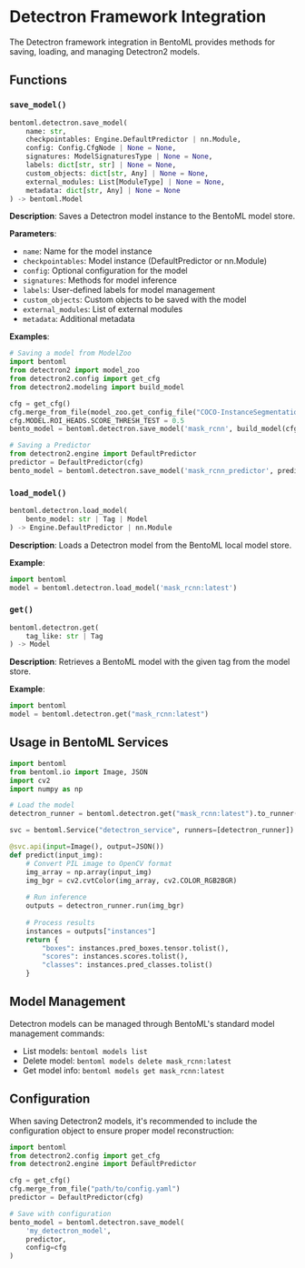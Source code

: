 # Detectron Framework Integration

The Detectron framework integration in BentoML provides methods for saving, loading, and managing Detectron2 models.

## Functions

### `save_model()`

```python
bentoml.detectron.save_model(
    name: str,
    checkpointables: Engine.DefaultPredictor | nn.Module,
    config: Config.CfgNode | None = None,
    signatures: ModelSignaturesType | None = None,
    labels: dict[str, str] | None = None,
    custom_objects: dict[str, Any] | None = None,
    external_modules: List[ModuleType] | None = None,
    metadata: dict[str, Any] | None = None
) -> bentoml.Model
```

**Description**: Saves a Detectron model instance to the BentoML model store.

**Parameters**:
- `name`: Name for the model instance
- `checkpointables`: Model instance (DefaultPredictor or nn.Module)
- `config`: Optional configuration for the model
- `signatures`: Methods for model inference
- `labels`: User-defined labels for model management
- `custom_objects`: Custom objects to be saved with the model
- `external_modules`: List of external modules
- `metadata`: Additional metadata

**Examples**:

```python
# Saving a model from ModelZoo
import bentoml
from detectron2 import model_zoo
from detectron2.config import get_cfg
from detectron2.modeling import build_model

cfg = get_cfg()
cfg.merge_from_file(model_zoo.get_config_file("COCO-InstanceSegmentation/mask_rcnn_R_50_FPN_3x.yaml"))
cfg.MODEL.ROI_HEADS.SCORE_THRESH_TEST = 0.5
bento_model = bentoml.detectron.save_model('mask_rcnn', build_model(cfg), config=cfg)

# Saving a Predictor
from detectron2.engine import DefaultPredictor
predictor = DefaultPredictor(cfg)
bento_model = bentoml.detectron.save_model('mask_rcnn_predictor', predictor)
```

### `load_model()`

```python
bentoml.detectron.load_model(
    bento_model: str | Tag | Model
) -> Engine.DefaultPredictor | nn.Module
```

**Description**: Loads a Detectron model from the BentoML local model store.

**Example**:
```python
import bentoml
model = bentoml.detectron.load_model('mask_rcnn:latest')
```

### `get()`

```python
bentoml.detectron.get(
    tag_like: str | Tag
) -> Model
```

**Description**: Retrieves a BentoML model with the given tag from the model store.

**Example**:
```python
import bentoml
model = bentoml.detectron.get("mask_rcnn:latest")
```

## Usage in BentoML Services

```python
import bentoml
from bentoml.io import Image, JSON
import cv2
import numpy as np

# Load the model
detectron_runner = bentoml.detectron.get("mask_rcnn:latest").to_runner()

svc = bentoml.Service("detectron_service", runners=[detectron_runner])

@svc.api(input=Image(), output=JSON())
def predict(input_img):
    # Convert PIL image to OpenCV format
    img_array = np.array(input_img)
    img_bgr = cv2.cvtColor(img_array, cv2.COLOR_RGB2BGR)
    
    # Run inference
    outputs = detectron_runner.run(img_bgr)
    
    # Process results
    instances = outputs["instances"]
    return {
        "boxes": instances.pred_boxes.tensor.tolist(),
        "scores": instances.scores.tolist(),
        "classes": instances.pred_classes.tolist()
    }
```

## Model Management

Detectron models can be managed through BentoML's standard model management commands:

- List models: `bentoml models list`
- Delete model: `bentoml models delete mask_rcnn:latest`
- Get model info: `bentoml models get mask_rcnn:latest`

## Configuration

When saving Detectron2 models, it's recommended to include the configuration object to ensure proper model reconstruction:

```python
import bentoml
from detectron2.config import get_cfg
from detectron2.engine import DefaultPredictor

cfg = get_cfg()
cfg.merge_from_file("path/to/config.yaml")
predictor = DefaultPredictor(cfg)

# Save with configuration
bento_model = bentoml.detectron.save_model(
    'my_detectron_model',
    predictor,
    config=cfg
)
```